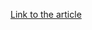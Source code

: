 [Link to the article](https://thehackernews.com/2024/12/8-million-android-users-hit-by-spyloan.html)
